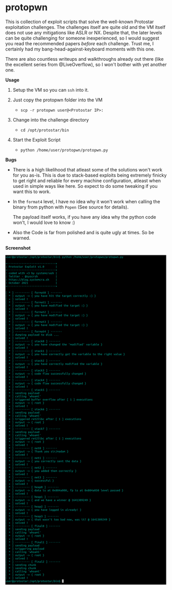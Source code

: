 # protopwn

This is collection of exploit scripts that solve the well-known Protostar exploitation challenges.
The challenges itself are quite old and the VM itself does not use any mitigations like ASLR or NX.
Despite that, the later levels can be quite challenging for someone inexperienced, so I would suggest you read the recommended papers _before_ each challenge.
Trust me, I certainly had my bang-head-against-keyboard moments with this one.

There are also countless writeups and walkthroughs already out there (like the excellent series from @LiveOverflow), so I won't bother with yet another one.

**Usage**

1. Setup the VM so you can `ssh` into it.

2. Just copy the protopwn folder into the VM

    * `scp -r protopwn user@<Protostar IP>:`

3. Change into the challenge directory

    * `cd /opt/protostar/bin`

4. Start the Exploit Script

    * `python /home/user/protopwn/protopwn.py`

**Bugs**

* There is a high likelihood that atleast some of the solutions won't work for you as-is.
  This is due to stack-based exploits being extremely finicky to get right and reliable for every machine configuration, atleast 
  when used in simple ways like here. So expect to do some tweaking if you want this to work.

* In the `format4` level, I have no idea why it won't work when calling the binary from python with `Popen` (See source for details).

  The payload itself works, if you have any idea why the python code won't, I would love to know :)
  
* Also the Code is far from polished and is quite ugly at times. So be warned.

**Screenshot** 

![screenshot](screen.png)
